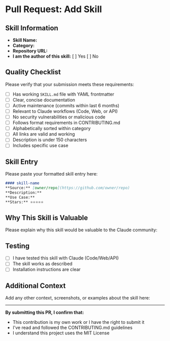 # Pull Request: Add Skill

## Skill Information

- **Skill Name:**
- **Category:**
- **Repository URL:**
- **I am the author of this skill:** [ ] Yes [ ] No

## Quality Checklist

Please verify that your submission meets these requirements:

- [ ] Has working `SKILL.md` file with YAML frontmatter
- [ ] Clear, concise documentation
- [ ] Active maintenance (commits within last 6 months)
- [ ] Relevant to Claude workflows (Code, Web, or API)
- [ ] No security vulnerabilities or malicious code
- [ ] Follows format requirements in CONTRIBUTING.md
- [ ] Alphabetically sorted within category
- [ ] All links are valid and working
- [ ] Description is under 150 characters
- [ ] Includes specific use case

## Skill Entry

Please paste your formatted skill entry here:

```markdown
#### skill-name
**Source:** [owner/repo](https://github.com/owner/repo)
**Description:**
**Use Case:**
**Stars:** ⭐⭐⭐⭐⭐
```

## Why This Skill is Valuable

Please explain why this skill would be valuable to the Claude community:



## Testing

- [ ] I have tested this skill with Claude (Code/Web/API)
- [ ] The skill works as described
- [ ] Installation instructions are clear

## Additional Context

Add any other context, screenshots, or examples about the skill here:



---

**By submitting this PR, I confirm that:**
- This contribution is my own work or I have the right to submit it
- I've read and followed the CONTRIBUTING.md guidelines
- I understand this project uses the MIT License

